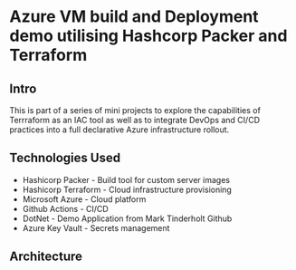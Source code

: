 # Azure VM build and Deployment demo utilising Hashcorp Packer and Terraform

## Intro

This is part of a series of mini projects to explore the capabilities of Terrraform as an IAC tool as well as to integrate DevOps and CI/CD practices into a full declarative Azure infrastructure rollout.

## Technologies Used

* Hashicorp Packer - Build tool for custom server images
* Hashicorp Terraform - Cloud infrastructure provisioning
* Microsoft Azure - Cloud platform
* Github Actions - CI/CD
* DotNet - Demo Application from Mark Tinderholt Github
* Azure Key Vault - Secrets management

## Architecture
